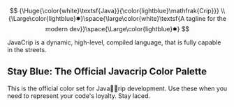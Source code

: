 $$
{\Huge{\color{white}\textsf{Java}}{\color{lightblue}\mathfrak{Crip}}}
\\
{\Large\color{lightblue}🟌}\space{\large\color{white}\textsf{A tagline for the modern dev}}\space{\Large\color{lightblue}🟌}
$$
JavaCrip is a dynamic, high-level, compiled language, that is fully capable in the streets. 

## Stay Blue: The Official Javacrip Color Palette

This is the official color set for Java🤏🏿rip development. Use these when you need to represent your code's loyalty. Stay laced.
